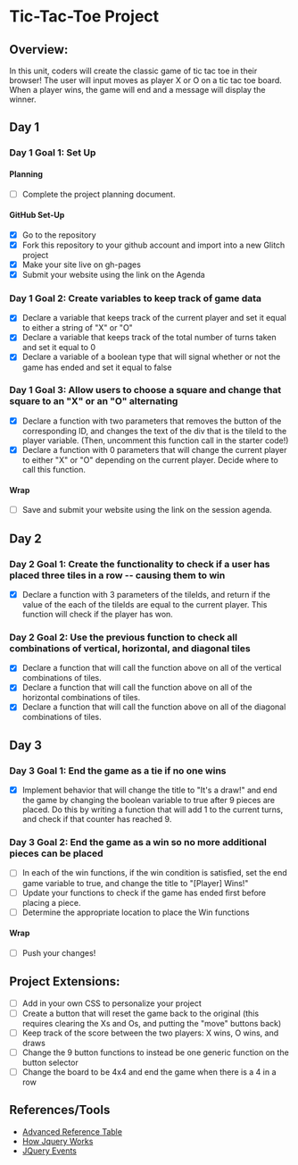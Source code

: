 # Tic-Tac-Toe Project

## Overview:
In this unit, coders will create the classic game of tic tac toe in their browser! The user will input moves as player X or O on a tic tac toe board. When a player wins, the game will end and a message will display the winner.

## Day 1 

### Day 1 Goal 1: Set Up
#### Planning
- [ ] Complete the project planning document.
#### GitHub Set-Up
- [x] Go to the repository
- [x] Fork this repository to your github account and import into a new Glitch project
- [x] Make your site live on gh-pages
- [x] Submit your website using the link on the Agenda

### Day 1 Goal 2: Create variables to keep track of game data
- [x] Declare a variable that keeps track of the current player and set it equal to either a string of "X" or "O"
- [x] Declare a variable that keeps track of the total number of turns taken and set it equal to 0
- [x] Declare a variable of a boolean type that will signal whether or not the game has ended and set it equal to false

### Day 1 Goal 3: Allow users to choose a square and change that square to an "X" or an "O" alternating
- [x] Declare a function with two parameters that removes the button of the corresponding ID, and changes the text of the div that is the tileId to the player variable. (Then, uncomment this function call in the starter code!)
- [x] Declare a function with 0 parameters that will change the current player to either "X" or "O" depending on the current player. Decide where to call this function.

#### Wrap
- [ ] Save and submit your website using the link on the session agenda.


## Day 2 

### Day 2 Goal 1: Create the functionality to check if a user has placed three tiles in a row -- causing them to win
- [x] Declare a function with 3 parameters of the tileIds, and return if the value of the each of the tileIds are equal to the current player. This function will check if the player has won.

### Day 2 Goal 2: Use the previous function to check all combinations of vertical, horizontal, and diagonal tiles
- [x] Declare a function that will call the function above on all of the vertical combinations of tiles.
- [x] Declare a function that will call the function above on all of the horizontal combinations of tiles.
- [x] Declare a function  that will call the function above on all of the diagonal combinations of tiles.

## Day 3

### Day 3 Goal 1: End the game as a tie if no one wins
- [x] Implement behavior that will change the title to "It's a draw!" and end the game by changing the boolean variable to true after 9 pieces are placed. Do this by writing a function that will add 1 to the current turns, and check if that counter has reached 9.

### Day 3 Goal 2: End the game as a win so no more additional pieces can be placed 
- [ ] In each of the win functions, if the win condition is satisfied, set the end game variable to true, and change the title to "[Player] Wins!"
- [ ] Update your functions to check if the game has ended first before placing a piece.
- [ ] Determine the appropriate location to place the Win functions

#### Wrap
- [ ] Push your changes!

## Project Extensions:
- [ ] Add in your own CSS to personalize your project
- [ ] Create a button that will reset the game back to the original (this requires clearing the Xs and Os, and putting the "move" buttons back)
- [ ] Keep track of the score between the two players: X wins, O wins, and draws
- [ ] Change the 9 button functions to instead be one generic function on the button selector
- [ ] Change the board to be 4x4 and end the game when there is a 4 in a row

## References/Tools
* [Advanced Reference Table](https://docs.google.com/document/d/1SElvLDvtVOoYZJyR5XbCQJWbSTxyChDiQkz7n3c63Go/preview)
* [How Jquery Works](http://learn.jquery.com/about-jquery/how-jquery-works/)
* [JQuery Events](http://api.jquery.com/category/events/)
